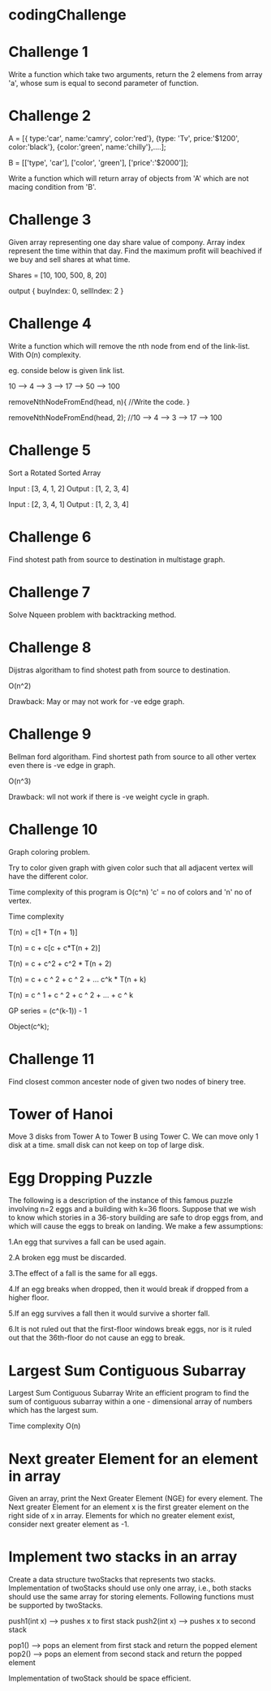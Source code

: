 # codingChallenge

# Challenge 1 
Write a function which take two arguments, return the 2 elemens from array 'a', whose sum is equal to second parameter of function.

# Challenge 2
A = [{ type:'car', name:'camry', color:'red'}, {type: 'Tv', price:'$1200', color:'black'}, {color:'green', name:'chilly'},....];

B = [['type', 'car'], ['color', 'green'], ['price':'$2000']];

Write a function which will return array of objects from 'A' which are not macing condition from 'B'.

# Challenge 3
Given array representing one day share value of compony.
Array index represent the time within that day.
Find the maximum profit will beachived if we buy and sell shares at what time.

Shares = [10, 100, 500, 8, 20]

output { buyIndex: 0, sellIndex: 2 }

# Challenge 4
Write a function which will remove the nth node from end of the link-list. With O(n) complexity.

eg.
conside below is given link list.

10 --> 4 --> 3 --> 17 --> 50 --> 100

removeNthNodeFromEnd(head, n){
//Write the code.
}

removeNthNodeFromEnd(head, 2);
//10 --> 4 --> 3 --> 17 --> 100

# Challenge 5
Sort a Rotated Sorted Array

Input : [3, 4, 1, 2] 
Output : [1, 2, 3, 4]

Input : [2, 3, 4, 1]
Output : [1, 2, 3, 4]


# Challenge 6
Find shotest path from source to destination in multistage graph.

# Challenge 7
Solve Nqueen problem with backtracking method.

# Challenge 8
Dijstras algoritham to find shotest path from source to destination.

O(n^2)

Drawback: May or may not work for -ve edge graph.

# Challenge 9
Bellman ford algoritham.
Find shortest path from source to all other vertex even there is -ve edge in graph.

O(n^3)

Drawback: wll not work if there is -ve weight cycle in graph.

# Challenge 10
Graph coloring problem.

Try to color given graph with given color such that all adjacent vertex will have the different color.

Time complexity of this program is O(c^n) 'c' = no of colors and 'n' no of vertex.

Time complexity 

T(n) = c[1 + T(n + 1)]

T(n) = c + c[c + c*T(n + 2)]

T(n) = c + c^2 + c^2 * T(n + 2)

T(n) = c + c ^ 2 + c ^ 2 + ... c^k * T(n + k)

T(n) = c ^ 1 + c ^ 2 + c ^ 2 + ... + c ^ k

GP series = (c^(k-1)) - 1

Object(c^k);


# Challenge 11
Find closest common ancester node of given two nodes of binery tree.

# Tower of Hanoi
Move 3 disks from Tower A to Tower B using Tower C. We can move only 1 disk at a time. small disk can not keep on top of large disk.

# Egg Dropping Puzzle
The following is a description of the instance of this famous puzzle involving n=2 eggs and a building with k=36 floors.
Suppose that we wish to know which stories in a 36-story building are safe to drop eggs from, and which will cause the eggs to break on landing. We make a few assumptions:

1.An egg that survives a fall can be used again.

2.A broken egg must be discarded.

3.The effect of a fall is the same for all eggs.

4.If an egg breaks when dropped, then it would break if dropped from a higher floor.

5.If an egg survives a fall then it would survive a shorter fall.

6.It is not ruled out that the first-floor windows break eggs, nor is it ruled out that the 36th-floor do not cause an egg to break.

# Largest Sum Contiguous Subarray
Largest Sum Contiguous Subarray
Write an efficient program to find the sum of contiguous subarray within a one - dimensional array of numbers which has the largest sum.
 
 Time complexity O(n)

# Next greater Element for an element in array
Given an array, print the Next Greater Element (NGE) for every element.
The Next greater Element for an element x is the first greater element on the right side of x in array.
Elements for which no greater element exist, consider next greater element as -1.

# Implement two stacks in an array
Create a data structure twoStacks that represents two stacks. Implementation of twoStacks should use only one array, i.e., both stacks should use the same array for storing elements. Following functions must be supported by twoStacks.

push1(int x) –> pushes x to first stack
push2(int x) –> pushes x to second stack

pop1() –> pops an element from first stack and return the popped element
pop2() –> pops an element from second stack and return the popped element

Implementation of twoStack should be space efficient.


